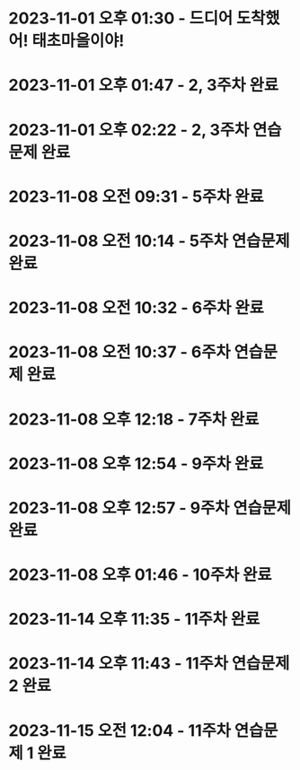 # 2023-11-01 오후 01:30 - 드디어 도착했어! 태초마을이야!
# 2023-11-01 오후 01:47 - 2, 3주차 완료
# 2023-11-01 오후 02:22 - 2, 3주차 연습문제 완료

# 2023-11-08 오전 09:31 - 5주차 완료
# 2023-11-08 오전 10:14 - 5주차 연습문제 완료

# 2023-11-08 오전 10:32 - 6주차 완료
# 2023-11-08 오전 10:37 - 6주차 연습문제 완료

# 2023-11-08 오후 12:18 - 7주차 완료

# 2023-11-08 오후 12:54 - 9주차 완료
# 2023-11-08 오후 12:57 - 9주차 연습문제 완료

# 2023-11-08 오후 01:46 - 10주차 완료

# 2023-11-14 오후 11:35 - 11주차 완료
# 2023-11-14 오후 11:43 - 11주차 연습문제 2 완료
# 2023-11-15 오전 12:04 - 11주차 연습문제 1 완료